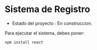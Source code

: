 <h1>  Sistema de Registro</h1>

  -  Estado del proyecto : En construccion.

Para ejecutar el sistema, debes poner:

```npm install react```
